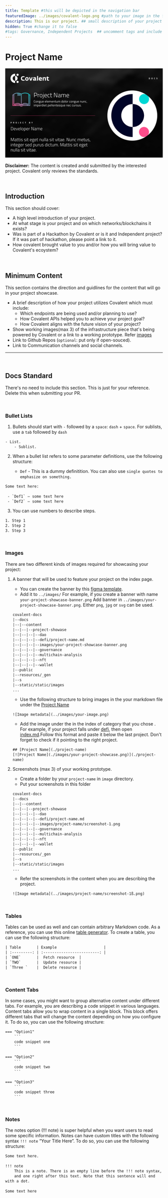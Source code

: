 ```yaml
---
title: Template #this will be depicted in the navigation bar
featuredImage: ../images/covalent-logo.png #path to your image in the folder
description: This is our project. ## small description of your project
hidden: True #change it to false
#tags: Governance, Independent Projects  ## uncomment tags and include appropriate tags
---
```

<!---
# You can add upto 4 - 5 tags. Out of which following 2 tags are must
## 1) DeFi/Governance/NFT/Wallet/MultiChain Analysis/Dex/ {Any new folder requested}
## 2) Independent Projects / Dungeons&Data / OneMillionWallet Hackathons/ ETHGlobal Hackathons/ Alchemists
## 3) Upto 3 custom tags that you want to introduce.
-->


# Project Name
<!---
Title should be in title case:
#Title
-->

![Template banner image](./images/project-showcase-template-banner.jpg) 
<!---
Learn how to create banner in Image section below.
-->

**Disclaimer:** The content is created andd submitted by the interested project. Covalent only reviews the standards.

&nbsp;
## Introduction

This section should cover:
- A high level introduction of your project. 
- At what stage is your project and on which networks/blockchains it exists?
- Was is part of a Hackathon by Covalent or is it and Independent project? If it was part of hackathon, please point a link to it.
- How covalent brought value to you and/or how you will bring value to Covalent's ecoystem?

&nbsp;
## Minimum Content
This section contains the direction and guidlines for the content that will go in your project showcase.

- A brief description of how your project utilizes Covalent which must include:
    - Which endpoints are being used and/or planning to use?
    - How Covalent APIs helped you to achieve your project goal?
    - How Covalent aligns with the future vision of your project? 
- Show working images(max 3) of the infrastructure piece that's being powered by Covalent or a link to a working prototype. Refer [images](#images)
- Link to Github Repos (`optional`: put only if open-souced).
- Link to Communication channels and social channels.

---------

&nbsp;
## Docs Standard

There's no need to include this section. This is just for your reference. Delete this when submitting your PR.


&nbsp;
### Bullet Lists

1. Bullets should start with `-` followed by a `space`: `dash` + `space`. For sublists, use a `tab` followed by `dash`

```
- List.
    - Sublist.
```

2. When a bullet list refers to some parameter definitions, use the following structure:

    - `Def` - This is a dummy definitition. You can also use `single quotes to emphasize on something.`

```
Some text here:

 - `Def1` — some text here
 - `Def2` — some text here
```

3. You can use numbers to describe steps.

```
1. Step 1
2. Step 2
3. Step 3
```

&nbsp;
### Images
There are two different kinds of images required for showcasing your project:

1. A banner that will be used to feature your project on the index page. 
    - You can create the banner by this [figma template](https://www.figma.com/file/6W6x6WaqxhcZ0QnvVsKsKd/Covalent-Project-Thumbnail-Template?node-id=0%3A1).
    - Add it to `../images/`
    For example, if you create a banner with name `your-project-showcase-banner.png` Add banner in `../images/your-project-showcase-banner.png`. Either `png`, `jpg` or `svg` can be used.
    ```
    covalent-docs
    |--docs
    |--|--content
    |--|--|--project-showase
    |--|--|--|--dao
    |--|--|--|--defi/project-name.md
    |--|--|--|--images/your-project-showcase-banner.png
    |--|--|--|--governance
    |--|--|--|--multichain-analysis
    |--|--|--|--nft
    |--|--|--|--wallet
    |--public
    |--resources/_gen
    |--s
    |--static/static/images
    ...
    ```
    - Use the following structure to bring images in the your markdown file under the [Project Name](#project-name)
    ```
    ![Image metadata](../images/your-image.png)
    ```
    - Add the image under the in the index of category that you chose . For example, if your project falls under [defi](./index.md#defi), then open [index.md](./defi/index.md).Follow this format and paste it below the last project. Don't forget to check if it pointing to the right project.

    ```
    ## [Project Name](./project-name)
    [![Project Name](./images/your-project-showcase.png)](./project-name)
    ```

2. Screenshots (max 3) of your working prototype.
    - Create a folder by your `project-name` in `image` directory.
    - Put your screenshots in this folder 
    ```
    covalent-docs
    |--docs
    |--|--content
    |--|--|--project-showase
    |--|--|--|--dao
    |--|--|--|--defi/project-name.md
    |--|--|--|--images/project-name/screenshot-1.png
    |--|--|--|--governance
    |--|--|--|--multichain-analysis
    |--|--|--|--nft
    |--|--|--|--wallet
    |--public
    |--resources/_gen
    |--s
    |--static/static/images
    ...
    ```
    -  Refer the screenshots in the content when you are describing the project. 
    ```
    ![Image metadata](../images/project-name/screenshot-1ß.png)
    ```

&nbsp;
### Tables

Tables can be used as well and can contain arbitrary Markdown code. As a reference, you can use this online [table generator](https://www.tablesgenerator.com/markdown_tables). To create a table, you can use the following structure:

```
| Table       | Example                     |
| :---------: | :-------------------------: |
| `ONE`       |  Fetch resource  |
| `TWO`       |  Update resource |
| `Three `    |  Delete resource |
```

&nbsp;
### Content Tabs
In some cases, you might want to group alternative content under different tabs. For example, you are describing a code snippet in various languages. Content tabs allow you to wrap content in a single block. This block offers different tabs that will change the content depending on how you configure it. To do so, you can use the following structure:

```
=== "Option1"
    ```
    code snippet one
    ```

=== "Option2"
    ```
    code snippet two
    ```

=== "Option3"
    ```
    code snippet three
    ```

```

&nbsp;
### Notes
The notes option (!!! note) is super helpful when you want users to read some specific information. Notes can have custom titles with the following syntax `!!! note` “Your Title Here”. To do so, you can use the following structure:

```
Some text here.

!!! note
    This is a note. There is an empty line before the !!! note syntax, 
    and one right after this text. Note that this sentence will end with a dot.
    
Some text here
```
